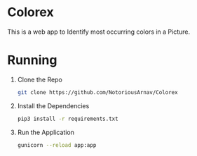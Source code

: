 # Colorex

This is a web app to Identify most occurring colors in a Picture.

# Running
1. Clone the Repo 
    ```bash
    git clone https://github.com/NotoriousArnav/Colorex
    ```
2. Install the Dependencies
    ```bash
    pip3 install -r requirements.txt
    ```
3. Run the Application
    ```bash
    gunicorn --reload app:app
    ```
